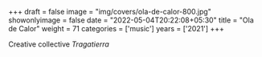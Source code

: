+++
draft = false
image = "img/covers/ola-de-calor-800.jpg"
showonlyimage = false
date = "2022-05-04T20:22:08+05:30"
title = "Ola de Calor"
weight = 71
categories = ['music']
years = ['2021']
+++

Creative collective _Tragatierra_
<!--more-->

